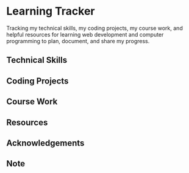 # Learning Tracker

Tracking my technical skills, my coding projects, my course work, and helpful resources for learning web development and computer programming to plan, document, and share my progress.

## Technical Skills

## Coding Projects

## Course Work

## Resources

## Acknowledgements 

## Note